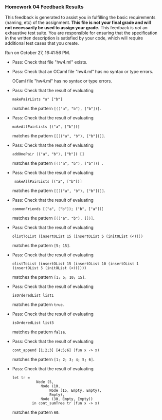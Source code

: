 ### Homework 04 Feedback Results

This feedback is generated to assist you in fulfilling the basic requirements (naming, etc) of the assignment. 
            **This file is not your final grade and will not necessarily be used to assign your grade.** 
            This feedback is *not* an exhaustive test suite. You are responsible for ensuring that the specification in the
            written description is satisfied by your code, which will require additional test cases that you create.

Run on October 27, 16:41:56 PM.

+ Pass: Check that file "hw4.ml" exists.

+ Pass: Check that an OCaml file "hw4.ml" has no syntax or type errors.

    OCaml file "hw4.ml" has no syntax or type errors.



+ Pass: 
Check that the result of evaluating
   ```
   makePairLists "a" ["b"]
   ```
   matches the pattern `
            [(("a", "b"), ["b"])]
            `.

   




+ Pass: 
Check that the result of evaluating
   ```
   makeAllPairLists [("a", ["b"])]
   ```
   matches the pattern `
            [[(("a", "b"), ["b"])]]
            `.

   




+ Pass: 
Check that the result of evaluating
   ```
   addOnePair (("a", "b"), ["b"]) []
   ```
   matches the pattern `
             [(("a", "b"), ["b"])] 
            `.

   




+ Pass: 
Check that the result of evaluating
   ```
    makeAllPairLists [("a", ["b"])]
   ```
   matches the pattern `
             [[(("a", "b"), ["b"])]]
            `.

   




+ Pass: 
Check that the result of evaluating
   ```
   commonFriends [("a", ["b"]); ("b", ["a"])]
   ```
   matches the pattern `
             [(("a", "b"), [])]
            `.

   




+ Pass: 
Check that the result of evaluating
   ```
   olistToList (insertOList 15 (insertOList 5 (initOList (<))))
   ```
   matches the pattern `
            [5; 15]
            `.

   




+ Pass: 
Check that the result of evaluating
   ```
   olistToList (insertOList 15 (insertOList 10 (insertOList 1 (insertOList 5 (initOList (<))))))
   ```
   matches the pattern `
            [1; 5; 10; 15]
            `.

   




+ Pass: 
Check that the result of evaluating
   ```
   isOrderedList list1
   ```
   matches the pattern `
            true
            `.

   




+ Pass: 
Check that the result of evaluating
   ```
   isOrderedList list3
   ```
   matches the pattern `
            false
            `.

   




+ Pass: 
Check that the result of evaluating
   ```
   cont_append [1;2;3] [4;5;6] (fun x -> x)
   ```
   matches the pattern `
                [1; 2; 3; 4; 5; 6]
            `.

   




+ Pass: 
Check that the result of evaluating
   ```
   let tr = 
              Node (5, 
                Node (10, 
                    Node (15, Empty, Empty), 
                    Empty), 
                Node (30, Empty, Empty))
            in cont_sumTree tr (fun x -> x)
   ```
   matches the pattern `
                60
            `.

   





